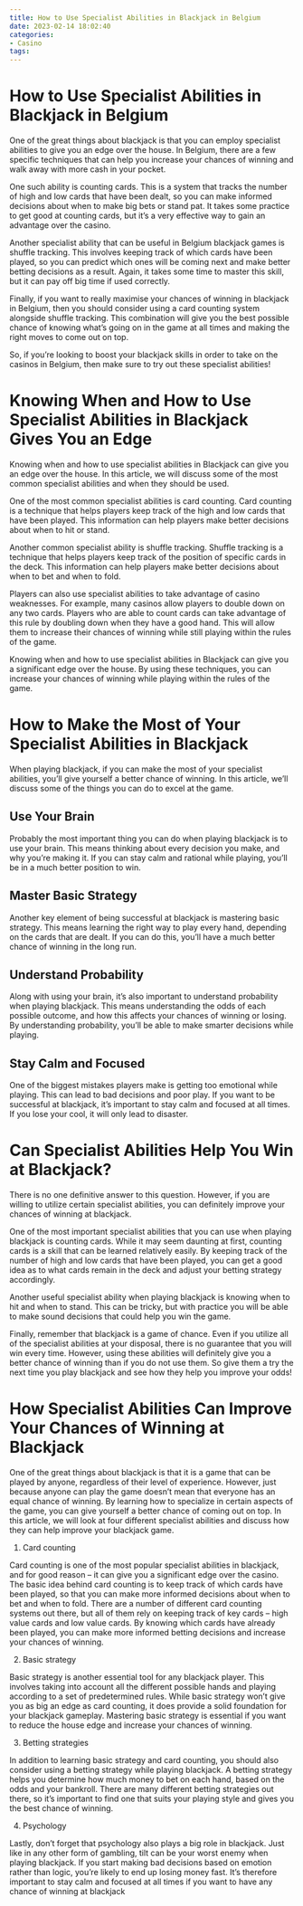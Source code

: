```yaml
---
title: How to Use Specialist Abilities in Blackjack in Belgium
date: 2023-02-14 18:02:40
categories:
- Casino
tags:
---
```



#  How to Use Specialist Abilities in Blackjack in Belgium

One of the great things about blackjack is that you can employ specialist abilities to give you an edge over the house. In Belgium, there are a few specific techniques that can help you increase your chances of winning and walk away with more cash in your pocket.

One such ability is counting cards. This is a system that tracks the number of high and low cards that have been dealt, so you can make informed decisions about when to make big bets or stand pat. It takes some practice to get good at counting cards, but it’s a very effective way to gain an advantage over the casino.

Another specialist ability that can be useful in Belgium blackjack games is shuffle tracking. This involves keeping track of which cards have been played, so you can predict which ones will be coming next and make better betting decisions as a result. Again, it takes some time to master this skill, but it can pay off big time if used correctly.

Finally, if you want to really maximise your chances of winning in blackjack in Belgium, then you should consider using a card counting system alongside shuffle tracking. This combination will give you the best possible chance of knowing what’s going on in the game at all times and making the right moves to come out on top.

So, if you’re looking to boost your blackjack skills in order to take on the casinos in Belgium, then make sure to try out these specialist abilities!

#  Knowing When and How to Use Specialist Abilities in Blackjack Gives You an Edge

Knowing when and how to use specialist abilities in Blackjack can give you an edge over the house. In this article, we will discuss some of the most common specialist abilities and when they should be used.

One of the most common specialist abilities is card counting. Card counting is a technique that helps players keep track of the high and low cards that have been played. This information can help players make better decisions about when to hit or stand.

Another common specialist ability is shuffle tracking. Shuffle tracking is a technique that helps players keep track of the position of specific cards in the deck. This information can help players make better decisions about when to bet and when to fold.

Players can also use specialist abilities to take advantage of casino weaknesses. For example, many casinos allow players to double down on any two cards. Players who are able to count cards can take advantage of this rule by doubling down when they have a good hand. This will allow them to increase their chances of winning while still playing within the rules of the game.

Knowing when and how to use specialist abilities in Blackjack can give you a significant edge over the house. By using these techniques, you can increase your chances of winning while playing within the rules of the game.

#  How to Make the Most of Your Specialist Abilities in Blackjack

When playing blackjack, if you can make the most of your specialist abilities, you’ll give yourself a better chance of winning. In this article, we’ll discuss some of the things you can do to excel at the game.

<h2>Use Your Brain</h2>

Probably the most important thing you can do when playing blackjack is to use your brain. This means thinking about every decision you make, and why you’re making it. If you can stay calm and rational while playing, you’ll be in a much better position to win.

<h2>Master Basic Strategy</h2>

Another key element of being successful at blackjack is mastering basic strategy. This means learning the right way to play every hand, depending on the cards that are dealt. If you can do this, you’ll have a much better chance of winning in the long run.

<h2>Understand Probability</h2>

Along with using your brain, it’s also important to understand probability when playing blackjack. This means understanding the odds of each possible outcome, and how this affects your chances of winning or losing. By understanding probability, you’ll be able to make smarter decisions while playing.

<h2>Stay Calm and Focused</h2>

One of the biggest mistakes players make is getting too emotional while playing. This can lead to bad decisions and poor play. If you want to be successful at blackjack, it’s important to stay calm and focused at all times. If you lose your cool, it will only lead to disaster.

#  Can Specialist Abilities Help You Win at Blackjack?

There is no one definitive answer to this question. However, if you are willing to utilize certain specialist abilities, you can definitely improve your chances of winning at blackjack.

One of the most important specialist abilities that you can use when playing blackjack is counting cards. While it may seem daunting at first, counting cards is a skill that can be learned relatively easily. By keeping track of the number of high and low cards that have been played, you can get a good idea as to what cards remain in the deck and adjust your betting strategy accordingly.

Another useful specialist ability when playing blackjack is knowing when to hit and when to stand. This can be tricky, but with practice you will be able to make sound decisions that could help you win the game.

Finally, remember that blackjack is a game of chance. Even if you utilize all of the specialist abilities at your disposal, there is no guarantee that you will win every time. However, using these abilities will definitely give you a better chance of winning than if you do not use them. So give them a try the next time you play blackjack and see how they help you improve your odds!

#  How Specialist Abilities Can Improve Your Chances of Winning at Blackjack

One of the great things about blackjack is that it is a game that can be played by anyone, regardless of their level of experience. However, just because anyone can play the game doesn’t mean that everyone has an equal chance of winning. By learning how to specialize in certain aspects of the game, you can give yourself a better chance of coming out on top. In this article, we will look at four different specialist abilities and discuss how they can help improve your blackjack game.

1) Card counting

Card counting is one of the most popular specialist abilities in blackjack, and for good reason – it can give you a significant edge over the casino. The basic idea behind card counting is to keep track of which cards have been played, so that you can make more informed decisions about when to bet and when to fold. There are a number of different card counting systems out there, but all of them rely on keeping track of key cards – high value cards and low value cards. By knowing which cards have already been played, you can make more informed betting decisions and increase your chances of winning.

2) Basic strategy

Basic strategy is another essential tool for any blackjack player. This involves taking into account all the different possible hands and playing according to a set of predetermined rules. While basic strategy won’t give you as big an edge as card counting, it does provide a solid foundation for your blackjack gameplay. Mastering basic strategy is essential if you want to reduce the house edge and increase your chances of winning.

3) Betting strategies

In addition to learning basic strategy and card counting, you should also consider using a betting strategy while playing blackjack. A betting strategy helps you determine how much money to bet on each hand, based on the odds and your bankroll. There are many different betting strategies out there, so it’s important to find one that suits your playing style and gives you the best chance of winning.

4) Psychology

Lastly, don’t forget that psychology also plays a big role in blackjack. Just like in any other form of gambling, tilt can be your worst enemy when playing blackjack. If you start making bad decisions based on emotion rather than logic, you’re likely to end up losing money fast. It’s therefore important to stay calm and focused at all times if you want to have any chance of winning at blackjack